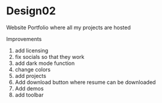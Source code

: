 # Design02 
Website Portfolio where all my projects are hosted

Improvements
1. add licensing
2. fix socials so that they work
3. add dark mode function
4. change colors
5. add projects
6. Add download button where resume can be downloaded
7. Add demos
8. add toolbar